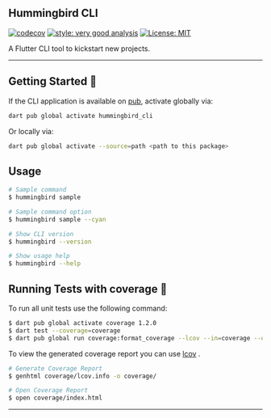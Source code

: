 ## Hummingbird CLI

[![codecov](https://codecov.io/github/Hummingbird-CLI/Hummingbird-CLI/graph/badge.svg?token=UN54CEP9GS)](https://codecov.io/github/Hummingbird-CLI/Hummingbird-CLI)
[![style: very good analysis][very_good_analysis_badge]][very_good_analysis_link]
[![License: MIT][license_badge]][license_link]

A Flutter CLI tool to kickstart new projects.

---

## Getting Started 🚀

If the CLI application is available on [pub](https://pub.dev), activate globally via:

```sh
dart pub global activate hummingbird_cli
```

Or locally via:

```sh
dart pub global activate --source=path <path to this package>
```

## Usage

```sh
# Sample command
$ hummingbird sample

# Sample command option
$ hummingbird sample --cyan

# Show CLI version
$ hummingbird --version

# Show usage help
$ hummingbird --help
```

## Running Tests with coverage 🧪

To run all unit tests use the following command:

```sh
$ dart pub global activate coverage 1.2.0
$ dart test --coverage=coverage
$ dart pub global run coverage:format_coverage --lcov --in=coverage --out=coverage/lcov.info
```

To view the generated coverage report you can use [lcov](https://github.com/linux-test-project/lcov)
.

```sh
# Generate Coverage Report
$ genhtml coverage/lcov.info -o coverage/

# Open Coverage Report
$ open coverage/index.html
```

---

[license_badge]: https://img.shields.io/badge/license-MIT-blue.svg
[license_link]: https://opensource.org/licenses/MIT
[very_good_analysis_badge]: https://img.shields.io/badge/style-very_good_analysis-B22C89.svg
[very_good_analysis_link]: https://pub.dev/packages/very_good_analysis